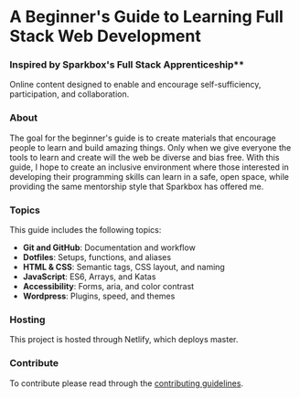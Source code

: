 # A Beginner's Guide to Learning Full Stack Web Development
### Inspired by Sparkbox's Full Stack Apprenticeship**
Online content designed to enable and encourage self-sufficiency, participation, and collaboration.
  
### About
The goal for the beginner's guide is to create materials that encourage people to learn and build amazing things. Only when we give everyone the tools to learn and create will the web be diverse and bias free. With this guide, I hope to create an inclusive environment where those interested in developing their programming skills can learn in a safe, open space, while providing the same mentorship style that Sparkbox has offered me.

### Topics
This guide includes the following topics:
* **Git and GitHub**: Documentation and workflow
* **Dotfiles**: Setups, functions, and aliases
* **HTML & CSS**: Semantic tags, CSS layout, and naming
* **JavaScript**: ES6, Arrays, and Katas
* **Accessibility**: Forms, aria, and color contrast
* **Wordpress**: Plugins, speed, and themes

### Hosting
This project is hosted through Netlify, which deploys master.

### Contribute
To contribute please read through the [contributing guidelines](https://github.com/corinneling/beginners-guide/blob/master/.github/CONTRIBUTING.md). 